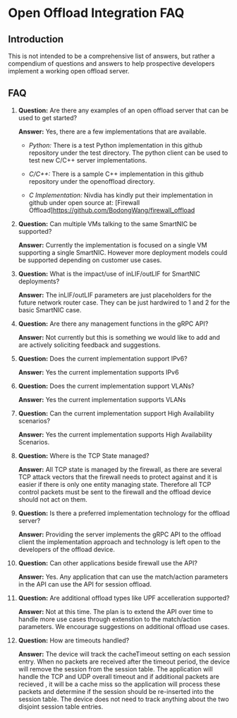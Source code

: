# Open Offload Integration FAQ

## Introduction
This is not intended to be a comprehensive list of answers, but rather a compendium of questions and answers to help prospective developers implement a working open offload server.

## FAQ

1. **Question:** Are there any examples of an open offload server that can be used to get started?

    **Answer:** Yes, there are a few implementations that are available.

    * *Python:* There is a test Python implementation in this github repository under the test directory. The python client can be used to test new C/C++ server implementations.

    * *C/C++:* There is a sample C++ implementation in this github repository under the openoffload directory.

    * *C Implementation:* Nivdia has kindly put their implementation in github under open source at: [Firewall Offload]https://github.com/BodongWang/firewall_offload

2. **Question:** Can multiple VMs talking to the same SmartNIC be supported?

    **Answer:** Currently the implementation is focused on a single VM supporting a single SmartNIC. However more deployment models could be supported depending on customer use cases.

3. **Question:** What is the impact/use of inLIF/outLIF for SmartNIC deployments?

    **Answer:** The inLIF/outLIF parameters are just placeholders for the future network router case. They can be just hardwired to 1 and 2 for the basic SmartNIC case.

4. **Question:** Are there any management functions in the gRPC API?

    **Answer:** Not currently but this is something we would like to add and are actively soliciting feedback and suggestions.

5. **Question:** Does the current implementation support IPv6?

    **Answer:** Yes the current implementation supports IPv6

6. **Question:** Does the current implementation support VLANs?

    **Answer:** Yes the current implementation supports VLANs

7. **Question:** Can the current implementation support High Availability scenarios?

    **Answer:** Yes the current implementation supports High Availability Scenarios.

8. **Question:** Where is the TCP State managed?

    **Answer:** All TCP state is managed by the firewall, as there are several TCP attack vectors that the firewall needs to protect against and it is easier if there is only one entity managing state. Therefore all TCP control packets must be sent to the firewall and the offload device should not act on them.

9. **Question:** Is there a preferred implementation technology for the offload server?

    **Answer:** Providing the server implements the gRPC API to the offload client the implementation approach and technology is left open to the developers of the offload device.

10. **Question:** Can other applications beside firewall use the API?

     **Answer:** Yes. Any application that can use the match/action parameters in the API can use the API for session offload.

11. **Question:** Are additional offload types like UPF accelleration supported?

     **Answer:** Not at this time. The plan is to extend the API over time to handle more use cases through extenstion to the match/action parameters. We encourage suggestions on additional  offload use cases.

12. **Question:** How are timeouts handled?

     **Answer:**  The device will track the cacheTimeout setting on each session entry. When no packets are received after the timeout period, the device will remove the session from the session table. The application will handle the TCP and UDP overall timeout and if additional packets are recieved , it will be a cache miss so the application will process these packets and determine if the session should be re-inserted into the session table. The device does not need to track anything about the two disjoint session table entries. 
